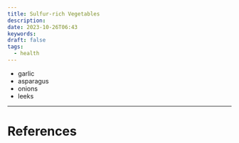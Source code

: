 ```yaml
---
title: Sulfur-rich Vegetables
description: 
date: 2023-10-26T06:43
keywords: 
draft: false
tags:
  - health
---
```

- garlic
- asparagus
- onions
- leeks

---
# References
